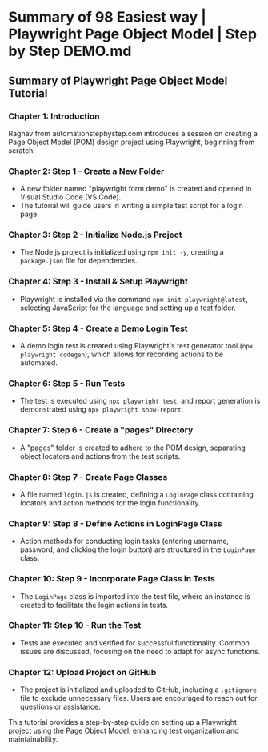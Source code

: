 # Summary of 98 Easiest way | Playwright Page Object Model | Step by Step DEMO.md

## Summary of Playwright Page Object Model Tutorial

### Chapter 1: Introduction
Raghav from automationstepbystep.com introduces a session on creating a Page Object Model (POM) design project using Playwright, beginning from scratch.

### Chapter 2: Step 1 - Create a New Folder
- A new folder named "playwright form demo" is created and opened in Visual Studio Code (VS Code).
- The tutorial will guide users in writing a simple test script for a login page.

### Chapter 3: Step 2 - Initialize Node.js Project
- The Node.js project is initialized using `npm init -y`, creating a `package.json` file for dependencies.

### Chapter 4: Step 3 - Install & Setup Playwright
- Playwright is installed via the command `npm init playwright@latest`, selecting JavaScript for the language and setting up a test folder.

### Chapter 5: Step 4 - Create a Demo Login Test
- A demo login test is created using Playwright's test generator tool (`npx playwright codegen`), which allows for recording actions to be automated.

### Chapter 6: Step 5 - Run Tests
- The test is executed using `npx playwright test`, and report generation is demonstrated using `npx playwright show-report`.

### Chapter 7: Step 6 - Create a "pages" Directory
- A "pages" folder is created to adhere to the POM design, separating object locators and actions from the test scripts.

### Chapter 8: Step 7 - Create Page Classes
- A file named `login.js` is created, defining a `LoginPage` class containing locators and action methods for the login functionality.

### Chapter 9: Step 8 - Define Actions in LoginPage Class
- Action methods for conducting login tasks (entering username, password, and clicking the login button) are structured in the `LoginPage` class.

### Chapter 10: Step 9 - Incorporate Page Class in Tests
- The `LoginPage` class is imported into the test file, where an instance is created to facilitate the login actions in tests.

### Chapter 11: Step 10 - Run the Test
- Tests are executed and verified for successful functionality. Common issues are discussed, focusing on the need to adapt for async functions.

### Chapter 12: Upload Project on GitHub
- The project is initialized and uploaded to GitHub, including a `.gitignore` file to exclude unnecessary files. Users are encouraged to reach out for questions or assistance.

This tutorial provides a step-by-step guide on setting up a Playwright project using the Page Object Model, enhancing test organization and maintainability.